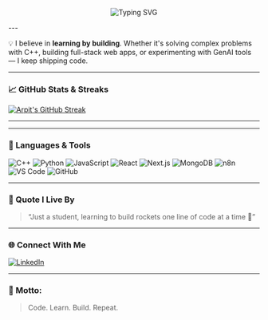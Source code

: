 <p align="center">
  <img src="https://readme-typing-svg.demolab.com?font=Fira+Code&size=22&pause=1000&color=F7931E&center=true&vCenter=true&multiline=true&width=435&lines=Hi+I'm+Arpit+Prajapati!;C%2B%2B+%7C+DSA+%7C+Gen+AI+%7C+Full+Stack+Dev;Student+today%2C+CTO+tomorrow!+%F0%9F%9A%80" alt="Typing SVG" />
</p>
---

💡 I believe in **learning by building**. Whether it's solving complex problems with C++, building full-stack web apps, or experimenting with GenAI tools — I keep shipping code.

---

### 📈 GitHub Stats & Streaks

[![Arpit's GitHub Streak](https://github-readme-streak-stats-eight.vercel.app?user=arpitcodelab&theme=tokyonight)](https://git.io/streak-stats)


---
<!--
### 🏆 GitHub Trophies

[![trophy](https://github-profile-trophy.vercel.app/?username=arpitcodelab&theme=gruvbox&no-frame=true&margin-w=10)](https://github.com/ryo-ma/github-profile-trophy)

-->

---

### 🚀 Languages & Tools

![C++](https://img.shields.io/badge/C%2B%2B-00599C?style=flat&logo=c%2B%2B&logoColor=white)
![Python](https://img.shields.io/badge/Python-3776AB?style=flat&logo=python&logoColor=white)
![JavaScript](https://img.shields.io/badge/JavaScript-F7DF1E?style=flat&logo=javascript&logoColor=black)
![React](https://img.shields.io/badge/React-20232A?style=flat&logo=react&logoColor=61DAFB)
![Next.js](https://img.shields.io/badge/Next.js-000?style=flat&logo=next.js&logoColor=white)
![MongoDB](https://img.shields.io/badge/MongoDB-4EA94B?style=flat&logo=mongodb&logoColor=white)
![n8n](https://img.shields.io/badge/n8n-FA6E59?style=flat&logo=n8n&logoColor=white)
![VS Code](https://img.shields.io/badge/VS_Code-007ACC?style=flat&logo=visual-studio-code&logoColor=white)
![GitHub](https://img.shields.io/badge/GitHub-181717?style=flat&logo=github&logoColor=white)

---

### 🧠 Quote I Live By

> “Just a student, learning to build rockets one line of code at a time 🚀”

---

### 🌐 Connect With Me

[![LinkedIn](https://img.shields.io/badge/LinkedIn-blue?style=flat&logo=linkedin)](https://www.linkedin.com/in/arpit-prajapati-open-to-work/)



---

### 👑 Motto:
> Code. Learn. Build. Repeat.
